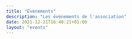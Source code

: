 ```yaml
---
title: "Évènements"
description: "Les évènements de l'association"
date: 2021-12-21T16:40:21+01:00
layout: "events"
---
```

